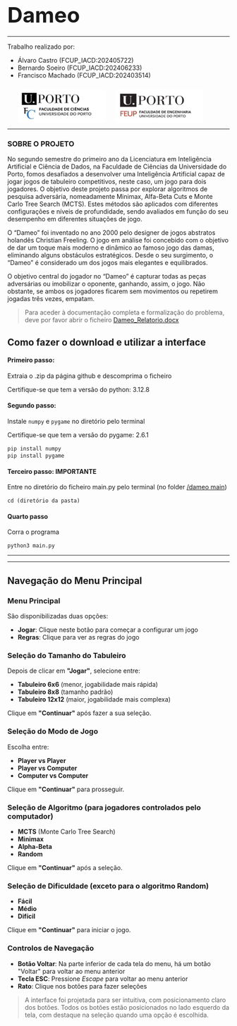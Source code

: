# <font size="80">Dameo</font>
*******
Trabalho realizado por:

* Álvaro Castro (FCUP_IACD:202405722)
* Bernardo Soeiro (FCUP_IACD:202406233) 
* Francisco Machado (FCUP_IACD:202403514)
<div style="padding: 10px;padding-left:5%">
<img src="fotos/Cienciasporto.png" style="float:left; height:75px;width:200px">
<img src="fotos/Feuporto.png" style="float:left ; height:75px; padding-left:20px;width:200px">
</div>

<div style="clear:both;"></div>

******
### SOBRE O PROJETO 
No segundo semestre do primeiro ano da Licenciatura em Inteligência Artificial e Ciência de Dados, na Faculdade de Ciências da Universidade do Porto, fomos desafiados a desenvolver uma Inteligência Artificial capaz de jogar jogos de tabuleiro competitivos, neste caso, um jogo para dois jogadores. O objetivo deste projeto passa por explorar algoritmos de pesquisa adversária, nomeadamente Minimax, Alfa-Beta Cuts e Monte Carlo Tree Search (MCTS). Estes métodos são aplicados com diferentes configurações e níveis de profundidade, sendo avaliados em função do seu desempenho em diferentes situações de jogo. 

O “Dameo” foi inventado no ano 2000 pelo designer de jogos abstratos holandês Christian Freeling. O jogo em análise foi concebido com o objetivo de dar um toque mais moderno e dinâmico ao famoso jogo das damas, eliminando alguns obstáculos estratégicos. Desde o seu surgimento, o “Dameo” é considerado um dos jogos mais elegantes e equilibrados.

O objetivo central do jogador no “Dameo” é capturar todas as peças adversárias ou imobilizar o oponente, ganhando, assim, o jogo. Não obstante, se ambos os jogadores ficarem sem movimentos ou repetirem jogadas três vezes, empatam.

>Para aceder à documentação completa e formalização do problema, deve por favor abrir o ficheiro [Dameo_Relatorio.docx](https://www.canva.com/design/DAGj4WibOJA/8QEdnWDrN7lQNhZXu5mRaA/view?utm_content=DAGj4WibOJA&utm_campaign=designshare&utm_medium=link2&utm_source=uniquelinks&utlId=hba45ba0366)

## Como fazer o download e utilizar a interface  
#### Primeiro passo:
Extraia o .zip da página github e descomprima o ficheiro

Certifique-se que tem a versão do python: 3.12.8

#### Segundo passo: 
Instale `numpy` e `pygame` no diretório pelo terminal 

Certifique-se que tem a versão do pygame: 2.6.1
```
pip install numpy
pip install pygame
```
#### Terceiro passo: **IMPORTANTE** 
Entre no diretório do ficheiro main.py pelo terminal (no folder [/dameo main](/dameo_sub)) 
```
cd (diretório da pasta)
```
#### Quarto passo 
Corra o programa 
```
python3 main.py
```
*****
*****

## Navegação do Menu Principal

### Menu Principal
São disponibilizadas duas opções:

- **Jogar**: Clique neste botão para começar a configurar um jogo  
- **Regras**: Clique para ver as regras do jogo  

### Seleção do Tamanho do Tabuleiro
Depois de clicar em **"Jogar"**, selecione entre:

- **Tabuleiro 6x6** (menor, jogabilidade mais rápida)  
- **Tabuleiro 8x8** (tamanho padrão)  
- **Tabuleiro 12x12** (maior, jogabilidade mais complexa)  

Clique em **"Continuar"** após fazer a sua seleção.

### Seleção do Modo de Jogo
Escolha entre:

- **Player vs Player**  
- **Player vs Computer**  
- **Computer vs Computer**  

Clique em **"Continuar"** para prosseguir.

### Seleção de Algoritmo (para jogadores controlados pelo computador)
- **MCTS** (Monte Carlo Tree Search)  
- **Minimax**  
- **Alpha-Beta**  
- **Random**  

Clique em **"Continuar"** após a seleção.

### Seleção de Dificuldade (exceto para o algoritmo Random)
- **Fácil**  
- **Médio**  
- **Difícil**  

Clique em **"Continuar"** para iniciar o jogo.

### Controlos de Navegação

- **Botão Voltar**: Na parte inferior de cada tela do menu, há um botão "Voltar" para voltar ao menu anterior  
- **Tecla ESC**: Pressione *Escape* para voltar ao menu anterior  
- **Rato**: Clique nos botões para fazer seleções  

> A interface foi projetada para ser intuitiva, com posicionamento claro dos botões. Todos os botões estão posicionados no lado esquerdo da tela, com destaque na seleção quando uma opção é escolhida.

